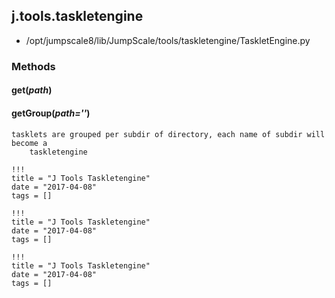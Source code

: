 <!-- toc -->
## j.tools.taskletengine

- /opt/jumpscale8/lib/JumpScale/tools/taskletengine/TaskletEngine.py

### Methods

#### get(*path*) 

#### getGroup(*path=''*) 

```
tasklets are grouped per subdir of directory, each name of subdir will become a
    taskletengine

```


```
!!!
title = "J Tools Taskletengine"
date = "2017-04-08"
tags = []
```

```
!!!
title = "J Tools Taskletengine"
date = "2017-04-08"
tags = []
```

```
!!!
title = "J Tools Taskletengine"
date = "2017-04-08"
tags = []
```
